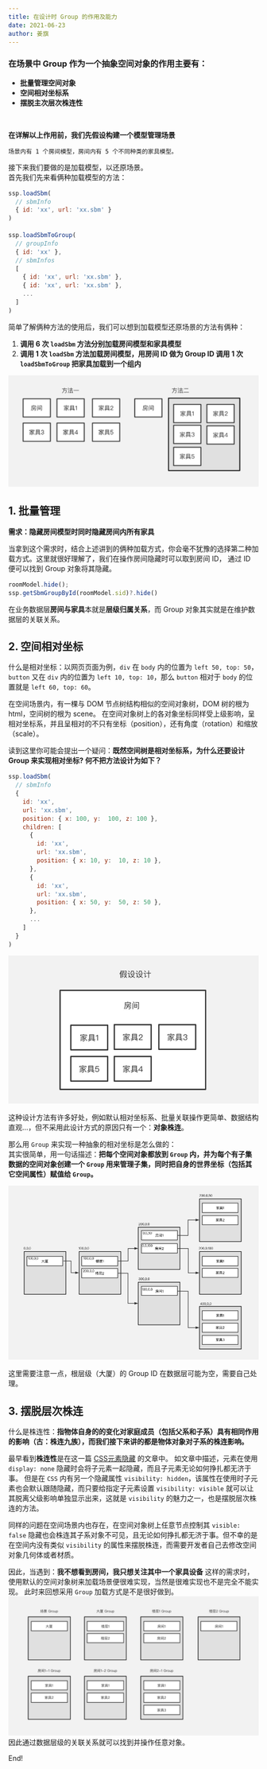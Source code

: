 ```yaml
---
title: 在设计时 Group 的作用及能力
date: 2021-06-23
author: 姜旗
---
```


### 在场景中 Group 作为一个抽象空间对象的作用主要有：
  - **批量管理空间对象**
  - **空间相对坐标系**
  - **摆脱主次层次株连性**

<br>

**在详解以上作用前，我们先假设构建一个模型管理场景**

``` tips
场景内有 1 个房间模型，房间内有 5 个不同种类的家具模型。
```
接下来我们要做的是加载模型，以还原场景。
<br>
首先我们先来看俩种加载模型的方法：

```js
ssp.loadSbm(
  // sbmInfo
  { id: 'xx', url: 'xx.sbm' }
)

ssp.loadSbmToGroup(
  // groupInfo
  { id: 'xx' },
  // sbmInfos
  [
    { id: 'xx', url: 'xx.sbm' },
    { id: 'xx', url: 'xx.sbm' },
    ...
  ]
)
```

简单了解俩种方法的使用后，我们可以想到加载模型还原场景的方法有俩种：
  1. **调用 6 次 `loadSbm` 方法分别加载房间模型和家具模型**
  2. **调用 1 次 `loadSbm` 方法加载房间模型，用房间 ID 做为 Group ID 调用 1 次 `loadSbmToGroup` 把家具加载到一个组内**

![加载方法](./images/group_object_effect/load-func.jpg)

## 1. 批量管理

**需求：隐藏房间模型时同时隐藏房间内所有家具**

当拿到这个需求时，结合上述讲到的俩种加载方式，你会毫不犹豫的选择第二种加载方式。这里就很好理解了，我们在操作房间隐藏时可以取到房间 ID，
通过 ID 便可以找到 Group 对象将其隐藏。

```js
roomModel.hide();
ssp.getSbmGroupById(roomModel.sid)?.hide()
```

在业务数据层**房间与家具**本就是**层级归属关系**，而 Group 对象其实就是在维护数据层的关联关系。

## 2. 空间相对坐标

什么是相对坐标：以网页页面为例，`div` 在 `body` 内的位置为 `left 50, top: 50`，`button` 又在 `div` 内的位置为 `left 10, top: 10`，那么 `button` 相对于 `body` 的位置就是 `left 60, top: 60`。

在空间场景内，有一棵与 DOM 节点树结构相似的空间对象树，DOM 树的根为 html，空间树的根为 scene。
在空间对象树上的各对象坐标同样受上级影响，呈相对坐标系，并且呈相对的不只有坐标（position），还有角度（rotation）和缩放（scale）。

读到这里你可能会提出一个疑问：**既然空间树是相对坐标系，为什么还要设计 Group 来实现相对坐标? 何不把方法设计为如下？**
```js
ssp.loadSbm(
  // sbmInfo
  { 
    id: 'xx',
    url: 'xx.sbm',
    position: { x: 100, y:  100, z: 100 },
    children: [
      {
        id: 'xx',
        url: 'xx.sbm',
        position: { x: 10, y:  10, z: 10 },
      },
      {
        id: 'xx',
        url: 'xx.sbm',
        position: { x: 50, y:  50, z: 50 },
      },
      ...
    ]
  }
)
```
![假设设计](./images/group_object_effect/if-load.jpg)

这种设计方法有许多好处，例如默认相对坐标系、批量关联操作更简单、数据结构直观...，但不采用此设计方式的原因只有一个：**对象株连**。

那么用 `Group` 来实现一种抽象的相对坐标是怎么做的：
<br>
其实很简单，用一句话描述：**把每个空间对象都放到 `Group` 内，并为每个有子集数据的空间对象创建一个 `Group` 用来管理子集，同时把自身的世界坐标（包括其它空间属性）赋值给 `Group`。**

![组层级](./images/group_object_effect/group-level.jpg)

这里需要注意一点，根层级（大厦）的 Group ID 在数据层可能为空，需要自己处理。

## 3. 摆脱层次株连

什么是株连性：**指物体自身的的变化对家庭成员（包括父系和子系）具有相同作用的影响（古：株连九族），而我们接下来讲的都是物体对象对子系的株连影响。**

最早看到**株连性**是在这一篇 [CSS元素隐藏](https://blog.csdn.net/weixin_34419326/article/details/94153217) 的文章中。
如文章中描述，元素在使用 `display: none` 隐藏时会将子元素一起隐藏，而且子元素无论如何挣扎都无济于事。
但是在 `CSS` 内有另一个隐藏属性 `visibility: hidden`，该属性在使用时子元素也会默认跟随隐藏，而只要给指定子元素设置 `visibility: visible` 就可以让其脱离父级影响单独显示出来，这就是 `visibility` 的魅力之一，也是摆脱层次株连的方法。

同样的问题在空间场景内也存在，在空间对象树上任意节点控制其 `visible: false` 隐藏也会株连其子系对象不可见，且无论如何挣扎都无济于事。但不幸的是在空间内没有类似 `visibility` 的属性来摆脱株连，而需要开发者自己去修改空间对象几何体或者材质。

因此，当遇到：**我不想看到房间，我只想关注其中一个家具设备** 这样的需求时，使用默认的空间对象树来加载场景便很难实现，当然是很难实现也不是完全不能实现。
此时来回想采用 `Group` 加载方式是不是很好做到。
![对象排列](./images/group_object_effect/object-layout.jpg)
因此通过数据层级的关联关系就可以找到并操作任意对象。

End!


<!-- 在使用 `SoonSpace.js` 过程中，最常用的加载模型手段是使用 `loadSbm` 去加载。虽然这样能直接达到加载模型的目的，但是对于后续的模型管理非常不利。

例如场景中有十个球体，我们想将球体作为一组模型去移动它的位置，在使用 `loadSbm` 加载的情况下，就需要一个个操作，非常不方便。

这时可以用 `loadSbmToGroup` 将这十个球体加载到一个 `Group` 对象内，直接操作 `Group` 对象的 `position` 属性就能实现同样的需求。

事实上，`Group` 对象就是继承自 `BaseObject3D` 对象。同样拥有这些基础属性。

当 `Sbm` 对象在 `Group` 对象内时，`Sbm` 的 `position` 是相对于 `Group` 的 `position`。

你可以将整个场景想象成一个房间。

当使用 `loadSbm` 时，等于直接把球体放入房间内，需要移动位置时，就要一个个操作。

当使用 `loadSbmToGroup` 时，等于将球体放入一个盒子，直接移动盒子就等于改变了球体的位置。

> 假设左上角为坐标 0,0，此处省略 z 轴。

![group](./images/group.png)

当移动了 `Group` 之后，内部 `Sbm` 对象的 `position` 是不变的，但是 `Sbm` 对于整个场景来说它的位置已经改变了。

当你想获取 `Sbm` 在场景内的位置(世界坐标)，可以使用 `getWorldPosition`：

```js
// 上图中，得出 {x:200, y:100, z:xxx}
const worldPosition = sbm.getWorldPosition();
```

还有 `getWorldQuaternion`、`getWorldScale` 分别对应 `rotation`、`scale`，详情请参考 Three.js 官网的 `Object3D` 对象。 -->
